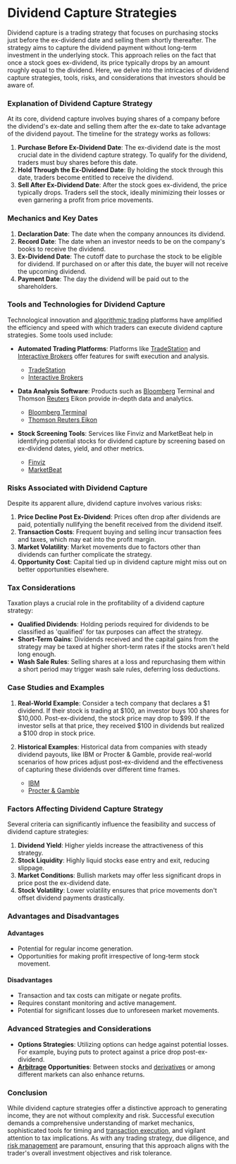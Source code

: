 # Dividend Capture Strategies

Dividend capture is a trading strategy that focuses on purchasing stocks just before the ex-dividend date and selling them shortly thereafter. The strategy aims to capture the dividend payment without long-term investment in the underlying stock. This approach relies on the fact that once a stock goes ex-dividend, its price typically drops by an amount roughly equal to the dividend. Here, we delve into the intricacies of dividend capture strategies, tools, risks, and considerations that investors should be aware of.

### Explanation of Dividend Capture Strategy

At its core, dividend capture involves buying shares of a company before the dividend's ex-date and selling them after the ex-date to take advantage of the dividend payout. The timeline for the strategy works as follows:

1. **Purchase Before Ex-Dividend Date**: The ex-dividend date is the most crucial date in the dividend capture strategy. To qualify for the dividend, traders must buy shares before this date.
2. **Hold Through the Ex-Dividend Date**: By holding the stock through this date, traders become entitled to receive the dividend.
3. **Sell After Ex-Dividend Date**: After the stock goes ex-dividend, the price typically drops. Traders sell the stock, ideally minimizing their losses or even garnering a profit from price movements.

### Mechanics and Key Dates

1. **Declaration Date**: The date when the company announces its dividend.
2. **Record Date**: The date when an investor needs to be on the company's books to receive the dividend.
3. **Ex-Dividend Date**: The cutoff date to purchase the stock to be eligible for dividend. If purchased on or after this date, the buyer will not receive the upcoming dividend.
4. **Payment Date**: The day the dividend will be paid out to the shareholders. 

### Tools and Technologies for Dividend Capture

Technological innovation and [algorithmic trading](../a/algorithmic_trading.md) platforms have amplified the efficiency and speed with which traders can execute dividend capture strategies. Some tools used include:

- **Automated Trading Platforms**: Platforms like [TradeStation](../t/tradestation.md) and [Interactive Brokers](../i/interactive_brokers.md) offer features for swift execution and analysis. 
  - [TradeStation](https://www.tradestation.com/)
  - [Interactive Brokers](https://www.interactivebrokers.com/)

- **Data Analysis Software**: Products such as [Bloomberg](../b/bloomberg.md) Terminal and Thomson [Reuters](../r/reuters.md) Eikon provide in-depth data and analytics.
  - [Bloomberg Terminal](https://www.bloomberg.com/professional/solution/bloomberg-terminal/)
  - [Thomson Reuters Eikon](https://www.refinitiv.com/en/products/eikon-trading-software)

- **Stock Screening Tools**: Services like Finviz and MarketBeat help in identifying potential stocks for dividend capture by screening based on ex-dividend dates, yield, and other metrics.
  - [Finviz](https://finviz.com/)
  - [MarketBeat](https://www.marketbeat.com/)

### Risks Associated with Dividend Capture

Despite its apparent allure, dividend capture involves various risks:

1. **Price Decline Post Ex-Dividend**: Prices often drop after dividends are paid, potentially nullifying the benefit received from the dividend itself.
2. **Transaction Costs**: Frequent buying and selling incur transaction fees and taxes, which may eat into the profit margin.
3. **Market Volatility**: Market movements due to factors other than dividends can further complicate the strategy.
4. **Opportunity Cost**: Capital tied up in dividend capture might miss out on better opportunities elsewhere.

### Tax Considerations

Taxation plays a crucial role in the profitability of a dividend capture strategy:

- **Qualified Dividends**: Holding periods required for dividends to be classified as 'qualified' for tax purposes can affect the strategy.
- **Short-Term Gains**: Dividends received and the capital gains from the strategy may be taxed at higher short-term rates if the stocks aren't held long enough.
- **Wash Sale Rules**: Selling shares at a loss and repurchasing them within a short period may trigger wash sale rules, deferring loss deductions.

### Case Studies and Examples

1. **Real-World Example**: Consider a tech company that declares a $1 dividend. If their stock is trading at $100, an investor buys 100 shares for $10,000. Post-ex-dividend, the stock price may drop to $99. If the investor sells at that price, they received $100 in dividends but realized a $100 drop in stock price.

2. **Historical Examples**: Historical data from companies with steady dividend payouts, like IBM or Procter & Gamble, provide real-world scenarios of how prices adjust post-ex-dividend and the effectiveness of capturing these dividends over different time frames.
   - [IBM](https://www.ibm.com/)
   - [Procter & Gamble](https://us.pg.com/)

### Factors Affecting Dividend Capture Strategy

Several criteria can significantly influence the feasibility and success of dividend capture strategies:

1. **Dividend Yield**: Higher yields increase the attractiveness of this strategy.
2. **Stock Liquidity**: Highly liquid stocks ease entry and exit, reducing slippage.
3. **Market Conditions**: Bullish markets may offer less significant drops in price post the ex-dividend date.
4. **Stock Volatility**: Lower volatility ensures that price movements don't offset dividend payments drastically.

### Advantages and Disadvantages

#### Advantages
- Potential for regular income generation.
- Opportunities for making profit irrespective of long-term stock movement.

#### Disadvantages
- Transaction and tax costs can mitigate or negate profits.
- Requires constant monitoring and active management.
- Potential for significant losses due to unforeseen market movements.

### Advanced Strategies and Considerations

- **Options Strategies**: Utilizing options can hedge against potential losses. For example, buying puts to protect against a price drop post-ex-dividend.
- **[Arbitrage](../a/arbitrage.md) Opportunities**: Between stocks and [derivatives](../d/derivatives.md) or among different markets can also enhance returns.
  
### Conclusion

While dividend capture strategies offer a distinctive approach to generating income, they are not without complexity and risk. Successful execution demands a comprehensive understanding of market mechanics, sophisticated tools for timing and [transaction execution](../t/transaction_execution.md), and vigilant attention to tax implications. As with any trading strategy, due diligence, and [risk management](../r/risk_management.md) are paramount, ensuring that this approach aligns with the trader's overall investment objectives and risk tolerance.